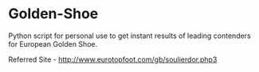 # Golden-Shoe

Python script for personal use to get instant results of leading contenders for European Golden Shoe.

Referred Site - http://www.eurotopfoot.com/gb/soulierdor.php3
